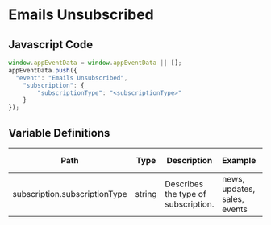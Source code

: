 # Emails Unsubscribed

### 

## Javascript Code
```js
window.appEventData = window.appEventData || [];
appEventData.push({
  "event": "Emails Unsubscribed",
    "subscription": {
        "subscriptionType": "<subscriptionType>"
    }
});
```

## Variable Definitions

|Path|Type|Description|Example|Pattern|Min Length|Max Length|Minimum|Maximum|Multiple Of|
| --- | --- | --- | --- | --- | --- | --- | --- | --- | --- |
|subscription.subscriptionType|string|Describes the type of subscription. |news, updates, sales, events|||||||




